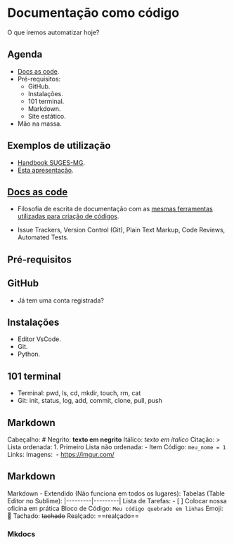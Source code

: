 # Documentação como código

O que iremos automatizar hoje?



## Agenda
- [Docs as code](https://www.writethedocs.org/guide/docs-as-code/).
- Pré-requisitos:
    - GitHub.
    - Instalações.
    - 101 terminal.
    - Markdown.
    - Site estático.
- Mão na massa.



## Exemplos de utilização
- [Handbook SUGES-MG](https://suges-mg.github.io/handbook/).
- [Esta apresentação]().



## [Docs as code](https://www.writethedocs.org/guide/docs-as-code/)
- Filosofia de escrita de documentação com as [mesmas ferramentas utilizadas para criação de códigos](https://ofuturojacomecou.com.br/blog/como-o-github-pode-ser-utilizado-para-facilitar-o-entendimento-das-normas-de-sua-equipe/).

- Issue Trackers, Version Control (Git), Plain Text Markup, Code Reviews, Automated Tests.


## Pré-requisitos


## GitHub
- Já tem uma conta registrada?


## Instalações
- Editor VsCode.
- Git.
- Python.


## 101 terminal
- Terminal: pwd, ls, cd, mkdir, touch, rm, cat
- Git: init, status, log, add, commit, clone, pull, push


## Markdown
Cabeçalho: #
Negrito: **texto em negrito**
Itálico: *texto em italico*
Citação: >
Lista ordenada: 1. Primeiro
Lista não ordenada: - Item
Código: `meu_nome = 1`
Links: []()
Imagens: ![]() - https://imgur.com/


## Markdown
Markdown - Extendido (Não funciona em todos os lugares):
Tabelas (Table Editor no Sublime): |---------|---------|
Lista de Tarefas: - [ ] Colocar nossa oficina em prática
Bloco de Código: ``` Meu código quebrado em linhas ```
Emoji: :snake:
Tachado: ~~tachado~~
Realçado: ==realçado==



### Mkdocs
